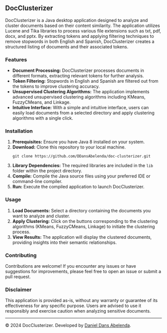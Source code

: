 ## DocClusterizer

DocClusterizer is a Java desktop application designed to analyze and cluster documents based on their content similarity. The application utilizes Lucene and Tika libraries to process various file extensions such as txt, pdf, docx, and pptx. By extracting tokens and applying filtering techniques to remove stopwords in both English and Spanish, DocClusterizer creates a structured listing of documents and their associated tokens.

### Features

- **Document Processing:** DocClusterizer processes documents in different formats, extracting relevant tokens for further analysis.
- **Token Filtering:** Stopwords in English and Spanish are filtered out from the tokens to improve clustering accuracy.
- **Unsupervised Clustering Algorithms:** The application implements advanced unsupervised clustering algorithms including KMeans, FuzzyCMeans, and Linkage.
- **Intuitive Interface:** With a simple and intuitive interface, users can easily load documents from a selected directory and apply clustering algorithms with a single click.

### Installation

1. **Prerequisites:** Ensure you have Java 8 installed on your system.
2. **Download:** Clone this repository to your local machine.
   ```
   git clone https://github.com/DDansAbelenda/doc-clusterizer.git
   
   ```
3. **Library Dependencies:** The required libraries are included in the `lib` folder within the project directory.
4. **Compile:** Compile the Java source files using your preferred IDE or command-line compiler.
5. **Run:** Execute the compiled application to launch DocClusterizer.

### Usage

1. **Load Documents:** Select a directory containing the documents you want to analyze and cluster.
2. **Apply Clustering:** Click on the buttons corresponding to the clustering algorithms (KMeans, FuzzyCMeans, Linkage) to initiate the clustering process.
3. **View Results:** The application will display the clustered documents, providing insights into their semantic relationships.

### Contributing

Contributions are welcome! If you encounter any issues or have suggestions for improvements, please feel free to open an issue or submit a pull request.


### Disclaimer

This application is provided as-is, without any warranty or guarantee of its effectiveness for any specific purpose. Users are advised to use it responsibly and exercise caution when analyzing sensitive documents.

---
© 2024 DocClusterizer. Developed by [Daniel Dans Abelenda](https://github.com/DDansAbelenda).